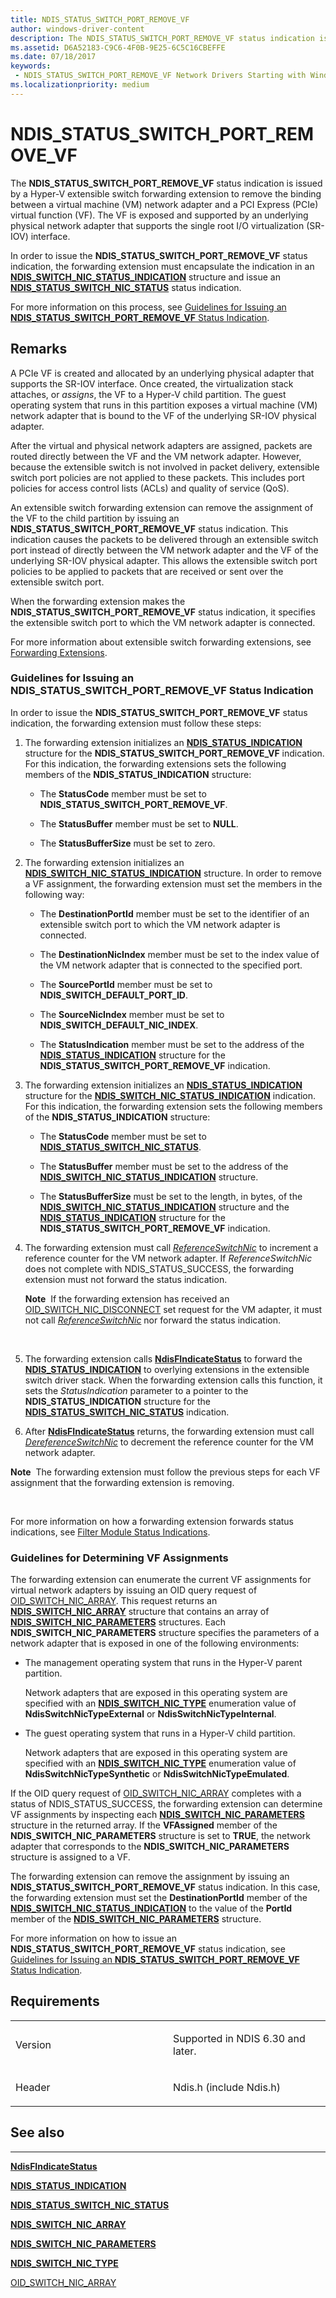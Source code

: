 ```yaml
---
title: NDIS_STATUS_SWITCH_PORT_REMOVE_VF
author: windows-driver-content
description: The NDIS_STATUS_SWITCH_PORT_REMOVE_VF status indication is issued by a Hyper-V extensible switch forwarding extension to remove the binding between a virtual machine (VM) network adapter and a PCI Express (PCIe) virtual function (VF).
ms.assetid: D6A52183-C9C6-4F0B-9E25-6C5C16CBEFFE
ms.date: 07/18/2017
keywords:
 - NDIS_STATUS_SWITCH_PORT_REMOVE_VF Network Drivers Starting with Windows Vista
ms.localizationpriority: medium
---
```


# NDIS\_STATUS\_SWITCH\_PORT\_REMOVE\_VF


The **NDIS\_STATUS\_SWITCH\_PORT\_REMOVE\_VF** status indication is issued by a Hyper-V extensible switch forwarding extension to remove the binding between a virtual machine (VM) network adapter and a PCI Express (PCIe) virtual function (VF). The VF is exposed and supported by an underlying physical network adapter that supports the single root I/O virtualization (SR-IOV) interface.

In order to issue the **NDIS\_STATUS\_SWITCH\_PORT\_REMOVE\_VF** status indication, the forwarding extension must encapsulate the indication in an [**NDIS\_SWITCH\_NIC\_STATUS\_INDICATION**](https://msdn.microsoft.com/library/windows/hardware/hh598217) structure and issue an [**NDIS\_STATUS\_SWITCH\_NIC\_STATUS**](ndis-status-switch-nic-status.md) status indication.

For more information on this process, see [Guidelines for Issuing an **NDIS\_STATUS\_SWITCH\_PORT\_REMOVE\_VF** Status Indication](#issuing).

Remarks
-------

A PCIe VF is created and allocated by an underlying physical adapter that supports the SR-IOV interface. Once created, the virtualization stack attaches, or *assigns*, the VF to a Hyper-V child partition. The guest operating system that runs in this partition exposes a virtual machine (VM) network adapter that is bound to the VF of the underlying SR-IOV physical adapter.

After the virtual and physical network adapters are assigned, packets are routed directly between the VF and the VM network adapter. However, because the extensible switch is not involved in packet delivery, extensible switch port policies are not applied to these packets. This includes port policies for access control lists (ACLs) and quality of service (QoS).

An extensible switch forwarding extension can remove the assignment of the VF to the child partition by issuing an **NDIS\_STATUS\_SWITCH\_PORT\_REMOVE\_VF** status indication. This indication causes the packets to be delivered through an extensible switch port instead of directly between the VM network adapter and the VF of the underlying SR-IOV physical adapter. This allows the extensible switch port policies to be applied to packets that are received or sent over the extensible switch port.

When the forwarding extension makes the **NDIS\_STATUS\_SWITCH\_PORT\_REMOVE\_VF** status indication, it specifies the extensible switch port to which the VM network adapter is connected.

For more information about extensible switch forwarding extensions, see [Forwarding Extensions](https://msdn.microsoft.com/library/windows/hardware/hh598148).

### <a href="" id="issuing"></a>Guidelines for Issuing an NDIS\_STATUS\_SWITCH\_PORT\_REMOVE\_VF Status Indication

In order to issue the **NDIS\_STATUS\_SWITCH\_PORT\_REMOVE\_VF** status indication, the forwarding extension must follow these steps:

1.  The forwarding extension initializes an [**NDIS\_STATUS\_INDICATION**](https://msdn.microsoft.com/library/windows/hardware/ff567373) structure for the **NDIS\_STATUS\_SWITCH\_PORT\_REMOVE\_VF** indication. For this indication, the forwarding extensions sets the following members of the **NDIS\_STATUS\_INDICATION** structure:

    -   The **StatusCode** member must be set to **NDIS\_STATUS\_SWITCH\_PORT\_REMOVE\_VF**.

    -   The **StatusBuffer** member must be set to **NULL**.

    -   The **StatusBufferSize** must be set to zero.

2.  The forwarding extension initializes an [**NDIS\_SWITCH\_NIC\_STATUS\_INDICATION**](https://msdn.microsoft.com/library/windows/hardware/hh598217) structure. In order to remove a VF assignment, the forwarding extension must set the members in the following way:

    -   The **DestinationPortId** member must be set to the identifier of an extensible switch port to which the VM network adapter is connected.

    -   The **DestinationNicIndex** member must be set to the index value of the VM network adapter that is connected to the specified port.

    -   The **SourcePortId** member must be set to **NDIS\_SWITCH\_DEFAULT\_PORT\_ID**.

    -   The **SourceNicIndex** member must be set to **NDIS\_SWITCH\_DEFAULT\_NIC\_INDEX**.

    -   The **StatusIndication** member must be set to the address of the [**NDIS\_STATUS\_INDICATION**](https://msdn.microsoft.com/library/windows/hardware/ff567373) structure for the **NDIS\_STATUS\_SWITCH\_PORT\_REMOVE\_VF** indication.

3.  The forwarding extension initializes an [**NDIS\_STATUS\_INDICATION**](https://msdn.microsoft.com/library/windows/hardware/ff567373) structure for the [**NDIS\_SWITCH\_NIC\_STATUS\_INDICATION**](https://msdn.microsoft.com/library/windows/hardware/hh598217) indication. For this indication, the forwarding extension sets the following members of the **NDIS\_STATUS\_INDICATION** structure:

    -   The **StatusCode** member must be set to [**NDIS\_STATUS\_SWITCH\_NIC\_STATUS**](ndis-status-switch-nic-status.md).

    -   The **StatusBuffer** member must be set to the address of the [**NDIS\_SWITCH\_NIC\_STATUS\_INDICATION**](https://msdn.microsoft.com/library/windows/hardware/hh598217) structure.

    -   The **StatusBufferSize** must be set to the length, in bytes, of the [**NDIS\_SWITCH\_NIC\_STATUS\_INDICATION**](https://msdn.microsoft.com/library/windows/hardware/hh598217) structure and the [**NDIS\_STATUS\_INDICATION**](https://msdn.microsoft.com/library/windows/hardware/ff567373) structure for the **NDIS\_STATUS\_SWITCH\_PORT\_REMOVE\_VF** indication.

4.  The forwarding extension must call [*ReferenceSwitchNic*](https://msdn.microsoft.com/library/windows/hardware/hh598294) to increment a reference counter for the VM network adapter. If *ReferenceSwitchNic* does not complete with NDIS\_STATUS\_SUCCESS, the forwarding extension must not forward the status indication.

    **Note**  If the forwarding extension has received an [OID\_SWITCH\_NIC\_DISCONNECT](https://msdn.microsoft.com/library/windows/hardware/hh598265) set request for the VM adapter, it must not call [*ReferenceSwitchNic*](https://msdn.microsoft.com/library/windows/hardware/hh598294) nor forward the status indication.

     

5.  The forwarding extension calls [**NdisFIndicateStatus**](https://msdn.microsoft.com/library/windows/hardware/ff561824) to forward the [**NDIS\_STATUS\_INDICATION**](https://msdn.microsoft.com/library/windows/hardware/ff567373) to overlying extensions in the extensible switch driver stack. When the forwarding extension calls this function, it sets the *StatusIndication* parameter to a pointer to the **NDIS\_STATUS\_INDICATION** structure for the [**NDIS\_STATUS\_SWITCH\_NIC\_STATUS**](ndis-status-switch-nic-status.md) indication.

6.  After [**NdisFIndicateStatus**](https://msdn.microsoft.com/library/windows/hardware/ff561824) returns, the forwarding extension must call [*DereferenceSwitchNic*](https://msdn.microsoft.com/library/windows/hardware/hh598141) to decrement the reference counter for the VM network adapter.

**Note**  The forwarding extension must follow the previous steps for each VF assignment that the forwarding extension is removing.

 

For more information on how a forwarding extension forwards status indications, see [Filter Module Status Indications](https://msdn.microsoft.com/library/windows/hardware/ff550020).

### Guidelines for Determining VF Assignments

The forwarding extension can enumerate the current VF assignments for virtual network adapters by issuing an OID query request of [OID\_SWITCH\_NIC\_ARRAY](https://msdn.microsoft.com/library/windows/hardware/hh598261). This request returns an [**NDIS\_SWITCH\_NIC\_ARRAY**](https://msdn.microsoft.com/library/windows/hardware/hh598212) structure that contains an array of [**NDIS\_SWITCH\_NIC\_PARAMETERS**](https://msdn.microsoft.com/library/windows/hardware/hh598215) structures. Each **NDIS\_SWITCH\_NIC\_PARAMETERS** structure specifies the parameters of a network adapter that is exposed in one of the following environments:

-   The management operating system that runs in the Hyper-V parent partition.

    Network adapters that are exposed in this operating system are specified with an [**NDIS\_SWITCH\_NIC\_TYPE**](https://msdn.microsoft.com/library/windows/hardware/hh598218) enumeration value of **NdisSwitchNicTypeExternal** or **NdisSwitchNicTypeInternal**.

-   The guest operating system that runs in a Hyper-V child partition.

    Network adapters that are exposed in this operating system are specified with an [**NDIS\_SWITCH\_NIC\_TYPE**](https://msdn.microsoft.com/library/windows/hardware/hh598218) enumeration value of **NdisSwitchNicTypeSynthetic** or **NdisSwitchNicTypeEmulated**.

If the OID query request of [OID\_SWITCH\_NIC\_ARRAY](https://msdn.microsoft.com/library/windows/hardware/hh598261) completes with a status of NDIS\_STATUS\_SUCCESS, the forwarding extension can determine VF assignments by inspecting each [**NDIS\_SWITCH\_NIC\_PARAMETERS**](https://msdn.microsoft.com/library/windows/hardware/hh598215) structure in the returned array. If the **VFAssigned** member of the **NDIS\_SWITCH\_NIC\_PARAMETERS** structure is set to **TRUE**, the network adapter that corresponds to the **NDIS\_SWITCH\_NIC\_PARAMETERS** structure is assigned to a VF.

The forwarding extension can remove the assignment by issuing an **NDIS\_STATUS\_SWITCH\_PORT\_REMOVE\_VF** status indication. In this case, the forwarding extension must set the **DestinationPortId** member of the [**NDIS\_SWITCH\_NIC\_STATUS\_INDICATION**](https://msdn.microsoft.com/library/windows/hardware/hh598217) to the value of the **PortId** member of the [**NDIS\_SWITCH\_NIC\_PARAMETERS**](https://msdn.microsoft.com/library/windows/hardware/hh598215) structure.

For more information on how to issue an **NDIS\_STATUS\_SWITCH\_PORT\_REMOVE\_VF** status indication, see [Guidelines for Issuing an **NDIS\_STATUS\_SWITCH\_PORT\_REMOVE\_VF** Status Indication](#issuing).

Requirements
------------

<table>
<colgroup>
<col width="50%" />
<col width="50%" />
</colgroup>
<tbody>
<tr class="odd">
<td><p>Version</p></td>
<td><p>Supported in NDIS 6.30 and later.</p></td>
</tr>
<tr class="even">
<td><p>Header</p></td>
<td>Ndis.h (include Ndis.h)</td>
</tr>
</tbody>
</table>

## See also


****
[**NdisFIndicateStatus**](https://msdn.microsoft.com/library/windows/hardware/ff561824)

[**NDIS\_STATUS\_INDICATION**](https://msdn.microsoft.com/library/windows/hardware/ff567373)

[**NDIS\_STATUS\_SWITCH\_NIC\_STATUS**](ndis-status-switch-nic-status.md)

[**NDIS\_SWITCH\_NIC\_ARRAY**](https://msdn.microsoft.com/library/windows/hardware/hh598212)

[**NDIS\_SWITCH\_NIC\_PARAMETERS**](https://msdn.microsoft.com/library/windows/hardware/hh598215)

[**NDIS\_SWITCH\_NIC\_TYPE**](https://msdn.microsoft.com/library/windows/hardware/hh598218)

[OID\_SWITCH\_NIC\_ARRAY](https://msdn.microsoft.com/library/windows/hardware/hh598261)

 

 




